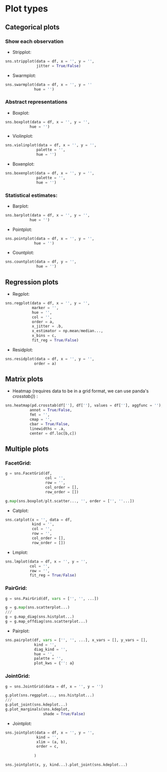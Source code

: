 # Plot types

## Categorical plots
### Show each observation
* Stripplot:
```python
sns.stripplot(data = df, x = '', y = '', 
              jitter = True/False)
```
* Swarmplot:
```python
sns.swarmplot(data = df, x = '', y = ''
             hue = '')
```
### Abstract representations
* Boxplot:
```python
sns.boxplot(data = df, x = '', y = '',
           hue = '') 
```
* Violinplot:
```python
sns.violinplot(data = df, x = '', y = '',
              palette = '',
              hue = '')
```
* Boxenplot:
```python
sns.boxenplot(data = df, x = '', y = '',
              palette = '',
              hue = '')
```
### Statistical estimates:
* Barplot:
```python
sns.barplot(data = df, x = '', y = '',
           hue = '')
```
* Pointplot:
```python
sns.pointplot(data = df, x = '', y = '',
             hue = '')
```
* Countplot:
```python
sns.countplot(data = df, y = '', 
              hue = '')
```

## Regression plots
* Regplot:
```python
sns.regplot(data = df, x = '', y = '',
            marker = '',
            hue = '',
            col = '',
            order = a,
            x_jitter = .b,
            x_estimator = np.mean/median...,
            x_bins = c,
            fit_reg = True/False)
```
* Residplot:
```python
sns.residplot(data = df, x = '', y = '',
             order = a)
```

## Matrix plots
* Heatmap (requires data to be in a grid format, we can use panda's *crosstab()*) :
```python
sns.heatmap(pd.crosstab(df[''], df[''], values = df[''], aggfunc = ''),
           annot = True/False,
           fmt = '',
           cmap = '',
           cbar = True/False,
           linewidths = .a,
           center = df.loc[b,c])
```
## Multiple plots
### FacetGrid:
```python
g = sns.FacetGrid(df, 
                  col = '',
                  row = '',
                  col_order = [],
                  row_order = [])

g.map(sns.boxplot/plt.scatter..., '', order = ['', ''...])
```
+ Catplot:
```python
sns.catplot(x = '', data = df,
            kind = '',
            col = '',
            row = '',
            col_order = [],
            row_order = [])
```
* Lmplot:
```python
sns.lmplot(data = df, x = '', y = '',
           col = '',
           row = '',
           fit_reg = True/False)
```
### PairGrid:
```python
g = sns.PairGrid(df, vars = ['', '', ...])

g = g.map(sns.scatterplot...)
///
g = g.map_diag(sns.histplot...)
g = g.map_offdiag(sns.scatterplot...)
```
* Pairplot:
```python
sns.pairplot(df, vars = ['', '', ...], x_vars = [], y_vars = [],
             kind = '',
             diag_kind = '',
             hue = '',
             palette = '',
             plot_kws = {'': a}
```
### JointGrid:
```python
g = sns.JointGrid(data = df, x = '', y = '')

g.plot(sns.regpplot..., sns.histplot...)
///
g.plot_joint(sns.kdeplot...)
g.plot_marginals(sns.kdeplot, 
                 shade = True/False)
```
* Jointplot:
```python
sns.jointplot(data = df, x = '', y = '',
              kind = '',
              xlim = (a, b),
              order = c,
            
             )

sns.jointplot(x, y, kind...).plot_joint(sns.kdeplot...)
```